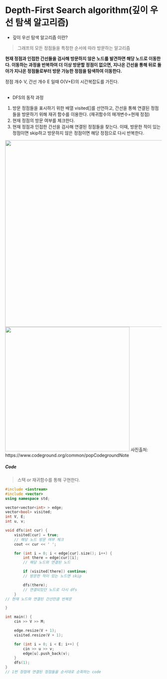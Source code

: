Depth-First Search algorithm(깊이 우선 탐색 알고리즘)
===========

- 깊이 우선 탐색 알고리즘 이란?
> 그래프의 모든 정점들을 특정한 순서에 따라 방문하는 알고리즘

**현재 정점과 인접한 간선들을 검사해 방문하지 않은 노드를 발견하면 해당 노드로 이동한다.
이동하는 과정을 반복하여 더 이상 방문할 정점이 없으면, 지나온 간선을 통해 뒤로 돌아가 지나온 정점들로부터 방문 가능한 정점을 탐색하여 이동한다.**
<br>

정점 개수 V, 간선 개수 E 일때 O(V+E)의 시간복잡도를 가진다.
<br>
<br>
- DFS의 동작 과정

1. 방문 정점들을 표시하기 위한 배열 visited[]를 선언하고, 간선을 통해 연결된 정점들을 방문하기 위해 재귀 함수를 이용한다. (재귀함수의 매개변수=현재 정점)
2. 현재 정점의 방문 여부를 체크한다.
3. 현재 정점과 인접한 간선을 검사해 연결된 정점들을 찾는다. 이때, 방문한 적이 있는 정점이면 skip하고 방문하지 않은 정점이면 해당 정점으로 다시 반복한다.

<img src="https://cdn.codeground.org/cg/images/note/algorithm_6-1.gif" width="600">
<img src="https://cdn.codeground.org/cg/images/note/algorithm_6-2.jpg" width="400">
사진출처: https://www.codeground.org/common/popCodegroundNote

##### Code
> 스택 or 재귀함수를 통해 구현한다.

```c++
#include <iostream>
#include <vector>
using namespace std;

vector<vector<int> > edge;
vector<bool> visited;
int V, E;
int u, v;

void dfs(int cur) {
    visited[cur] = true;
    // 해당 노드 방문 여부 체크
    cout << cur << ' ';

    for (int i = 0; i < edge[cur].size(); i++) {
        int there = edge[cur][i];
        // 해당 노드와 연결된 노드 

        if (visited[there]) continue;
        // 방문한 적이 있는 노드면 skip

        dfs(there);
        // 연결되있던 노드로 다시 dfs
    }
// 현재 노드와 연결된 간선만큼 반복문

}

int main() {
    cin >> V >> M;

    edge.resize(V + 1);
    visited.resize(V + 1);

    for (int i = 0; i < E; i++) {
        cin >> u >> v;
        edge[u].push_back(v);
    }
    dfs(1);
}
// 1번 정점에 연결된 정점들을 순서대로 순회하는 code
```
